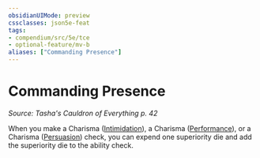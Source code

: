 ```yaml
---
obsidianUIMode: preview
cssclasses: json5e-feat
tags:
- compendium/src/5e/tce
- optional-feature/mv-b
aliases: ["Commanding Presence"]
---
```

# Commanding Presence
*Source: Tasha's Cauldron of Everything p. 42*  

When you make a Charisma ([Intimidation](4-Resources/Compendium/rules/skills.md#Intimidation)), a Charisma ([Performance](4-Resources/Compendium/rules/skills.md#Performance)), or a Charisma ([Persuasion](4-Resources/Compendium/rules/skills.md#Persuasion)) check, you can expend one superiority die and add the superiority die to the ability check.